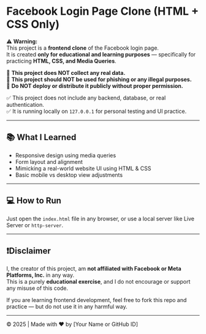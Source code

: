 # Facebook Login Page Clone (HTML + CSS Only)

⚠️ **Warning:**  
This project is a **frontend clone** of the Facebook login page.  
It is created **only for educational and learning purposes** — specifically for practicing **HTML, CSS, and Media Queries**.

🚫 **This project does NOT collect any real data.**  
🚫 **This project should NOT be used for phishing or any illegal purposes.**  
🚫 **Do NOT deploy or distribute it publicly without proper permission.**

✅ This project does not include any backend, database, or real authentication.  
✅ It is running locally on `127.0.0.1` for personal testing and UI practice.

---

## 📚 What I Learned

- Responsive design using media queries
- Form layout and alignment
- Mimicking a real-world website UI using HTML & CSS
- Basic mobile vs desktop view adjustments

---

## 💻 How to Run

Just open the `index.html` file in any browser, or use a local server like Live Server or `http-server`.

---

## ❗Disclaimer

I, the creator of this project, am **not affiliated with Facebook or Meta Platforms, Inc.** in any way.  
This is a purely **educational exercise**, and I do not encourage or support any misuse of this code.

If you are learning frontend development, feel free to fork this repo and practice — but do not use it in any harmful way.

---

© 2025 | Made with ❤️ by [Your Name or GitHub ID]
